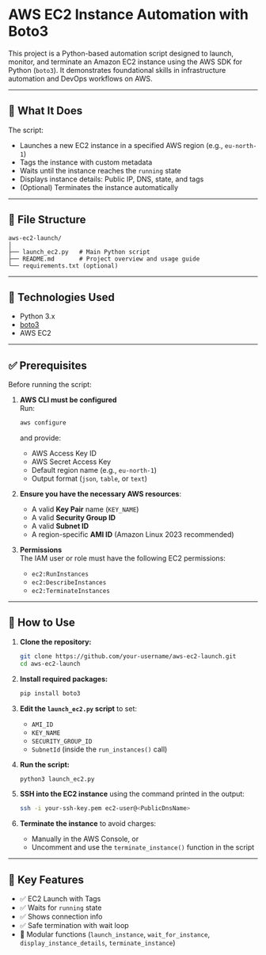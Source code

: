 
# AWS EC2 Instance Automation with Boto3

This project is a Python-based automation script designed to launch, monitor, and terminate an Amazon EC2 instance using the AWS SDK for Python (`boto3`). It demonstrates foundational skills in infrastructure automation and DevOps workflows on AWS.

---

## 🚀 What It Does

The script:
- Launches a new EC2 instance in a specified AWS region (e.g., `eu-north-1`)
- Tags the instance with custom metadata
- Waits until the instance reaches the `running` state
- Displays instance details: Public IP, DNS, state, and tags
- (Optional) Terminates the instance automatically

---

## 📁 File Structure

```
aws-ec2-launch/
│
├── launch_ec2.py   # Main Python script
├── README.md       # Project overview and usage guide
└── requirements.txt (optional)
```

---

## 🧰 Technologies Used

- Python 3.x
- [boto3](https://boto3.amazonaws.com/v1/documentation/api/latest/index.html)
- AWS EC2

---

## ✅ Prerequisites

Before running the script:

1. **AWS CLI must be configured**  
   Run:
   ```bash
   aws configure
   ```
   and provide:
   - AWS Access Key ID
   - AWS Secret Access Key
   - Default region name (e.g., `eu-north-1`)
   - Output format (`json`, `table`, or `text`)

2. **Ensure you have the necessary AWS resources**:
   - A valid **Key Pair** name (`KEY_NAME`)
   - A valid **Security Group ID**
   - A valid **Subnet ID**
   - A region-specific **AMI ID** (Amazon Linux 2023 recommended)

3. **Permissions**  
   The IAM user or role must have the following EC2 permissions:
   - `ec2:RunInstances`
   - `ec2:DescribeInstances`
   - `ec2:TerminateInstances`

---

## 🧪 How to Use

1. **Clone the repository:**
   ```bash
   git clone https://github.com/your-username/aws-ec2-launch.git
   cd aws-ec2-launch
   ```

2. **Install required packages:**
   ```bash
   pip install boto3
   ```

3. **Edit the `launch_ec2.py` script** to set:
   - `AMI_ID`
   - `KEY_NAME`
   - `SECURITY_GROUP_ID`
   - `SubnetId` (inside the `run_instances()` call)

4. **Run the script:**
   ```bash
   python3 launch_ec2.py
   ```

5. **SSH into the EC2 instance** using the command printed in the output:
   ```bash
   ssh -i your-ssh-key.pem ec2-user@<PublicDnsName>
   ```

6. **Terminate the instance** to avoid charges:
   - Manually in the AWS Console, or
   - Uncomment and use the `terminate_instance()` function in the script

---

## 🔑 Key Features

- ✅ EC2 Launch with Tags
- ✅ Waits for `running` state
- ✅ Shows connection info
- ✅ Safe termination with wait loop
- 🔄 Modular functions (`launch_instance`, `wait_for_instance`, `display_instance_details`, `terminate_instance`)

